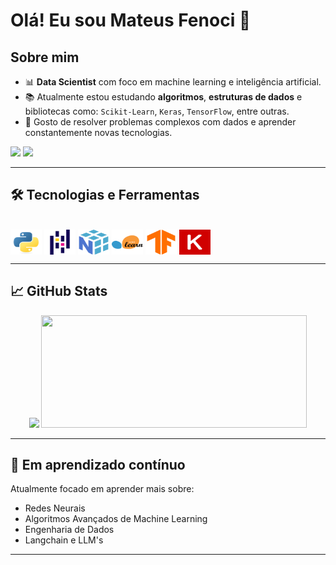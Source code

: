 # Olá! Eu sou Mateus Fenoci 👋

## Sobre mim

- 📊 **Data Scientist** com foco em machine learning e inteligência artificial.
- 📚 Atualmente estou estudando **algoritmos**, **estruturas de dados** e bibliotecas como: `Scikit-Learn`, `Keras`, `TensorFlow`, entre outras.
- 🎯 Gosto de resolver problemas complexos com dados e aprender constantemente novas tecnologias.

<div>
  <a href = "mailto:fenocimateus@gmail.com"><img src="https://img.shields.io/badge/-Gmail-D14836?style=for-the-badge&logo=gmail&logoColor=white" target="_blank"></a>
  <a href="https://www.linkedin.com/in/mateus-r-fenoci-ba0936232/" target="_blank"><img src="https://img.shields.io/badge/-LinkedIn-0077B5?style=for-the-badge&logo=linkedin&logoColor=white" target="_blank"></a>
</div>

---

## 🛠️ Tecnologias e Ferramentas

<div style="display: inline_block"><br>
  <img align="center" alt="Mf-Python" height="40" width="50" src="https://raw.githubusercontent.com/devicons/devicon/master/icons/python/python-original.svg">
  <img align="center" alt="Mf-Pandas" height="40" width="50" src="https://github.com/devicons/devicon/blob/master/icons/pandas/pandas-original.svg">
  <img align="center" alt="Mf-Numpy" height="40" width="50" src="https://github.com/devicons/devicon/blob/master/icons/numpy/numpy-original.svg">
  <img align="center" alt="Mf-ScikitLearn" height="40" width="50" src="https://github.com/devicons/devicon/blob/master/icons/scikitlearn/scikitlearn-original.svg">
  <img align="center" alt="Mf-TensorFlow" height="40" width="50" src="https://github.com/devicons/devicon/blob/master/icons/tensorflow/tensorflow-original.svg">
  <img align="center" alt="Mf-Keras" height="40" width="50" src="https://github.com/devicons/devicon/blob/master/icons/keras/keras-original.svg">
</div>

---

## 📈 GitHub Stats

<div align="center">
  <img height="180em" src="https://github-readme-stats.vercel.app/api?username=MateusFenoci&show_icons=true&theme=radical&include_all_commits=true&count_private=true&hide=contribs,prs"/>
  <img height="180em" width="425em" src="https://github-readme-stats.vercel.app/api/top-langs/?username=MateusFenoci&layout=compact&langs_count=7&theme=radical&hide=javascript,html"/>
</div>


---

## 🌱 Em aprendizado contínuo

Atualmente focado em aprender mais sobre:
- Redes Neurais
- Algoritmos Avançados de Machine Learning
- Engenharia de Dados
- Langchain e LLM's

---

